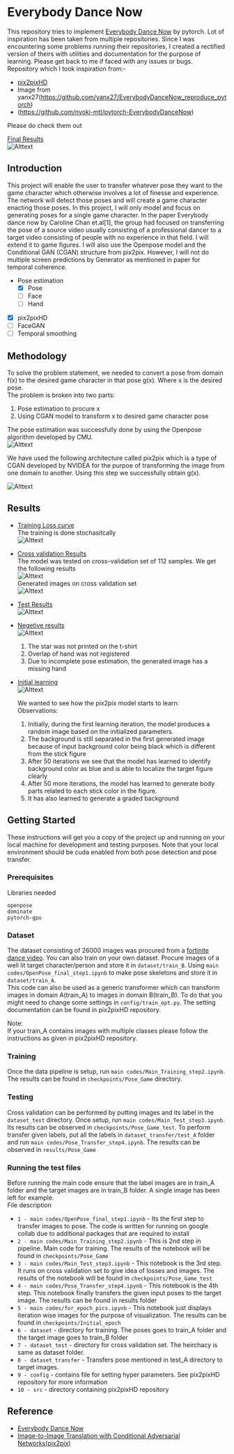 # Everybody Dance Now
This repository tries to implement [Everybody Dance Now](https://arxiv.org/abs/1808.07371) by pytorch.
Lot of inspiration has been taken from multiple repositories. Since I was encountering some problems running their repositories, I created a rectified version of theirs with utilities and documentation for the purpose of learning. Please get back to me if faced with any issues or bugs.  
Repository which I took inspiration from:-   
- [pix2pixHD](https://github.com/NVIDIA/pix2pixHD)
-  Image from yanx27(https://github.com/yanx27/EverybodyDanceNow_reproduce_pytorch)
-  (https://github.com/nyoki-mtl/pytorch-EverybodyDanceNow)

Please do check them out

<ins>Final Results</ins>  
![Alttext](https://raw.github.com/Vishwesh4/Everybody-dance-now/master/images/output.gif)  

## Introduction
This project will enable the user to transfer whatever pose they want to the game character which otherwise involves a lot of finesse and experience. The network will detect those poses and will create a game character enacting those poses. In this project, I will only model and focus on generating poses for a single game character. In the paper Everybody dance now by Caroline Chan et.al[1], the group had focused on transferring the pose of a source video usually consisting of a professional dancer to a target video consisting of people with no experience in that field. I will extend it to game figures. I will also use the Openpose model and the Conditional GAN (CGAN) structure from pix2pix. However, I will not do multiple screen predictions by Generator as mentioned in paper for temporal coherence.

- Pose estimation
    - [x] Pose
    - [ ] Face
    - [ ] Hand
- [x] pix2pixHD
- [ ] FaceGAN
- [ ] Temporal smoothing

## Methodology
To solve the problem statement, we needed to convert a pose from domain f(x) to the desired game character in that pose g(x). Where x is the desired pose.  
The problem is broken into two parts:  
1. Pose estimation to procure x
2. Using CGAN model to transform x to desired game character pose

The pose estimation was successfully done by using the Openpose algorithm developed by CMU.  
![Alttext](https://raw.github.com/Vishwesh4/Everybody-dance-now/master/images/img1.png)

We have used the following architecture called pix2pix which is a type of CGAN developed by NVIDEA for the purpoe of transforming the image from one domain to another. Using this step we successfully obtain g(x).  

![Alttext](https://raw.github.com/Vishwesh4/Everybody-dance-now/master/images/img2.png)  

## Results
- <ins>Training Loss curve</ins>  
The training is done stochasitcally  
![Alttext](https://raw.github.com/Vishwesh4/Everybody-dance-now/master/images/img3.png)  

- <ins>Cross validation Results</ins>  
The model was tested on cross-validation set of 112 samples. We get the following results  
![Alttext](https://raw.github.com/Vishwesh4/Everybody-dance-now/master/images/img4.png)  
Generated images on cross validation set  
![Alttext](https://raw.github.com/Vishwesh4/Everybody-dance-now/master/images/img5.png)  

- <ins>Test Results</ins>  
![Alttext](https://raw.github.com/Vishwesh4/Everybody-dance-now/master/images/img6.png)  

- <ins>Negetive results</ins>  
![Alttext](https://raw.github.com/Vishwesh4/Everybody-dance-now/master/images/img7.png)  
  1. The star was not printed on the t-shirt
  2. Overlap of hand was not registered
  3. Due to incomplete pose estimation, the generated image has a missing hand

- <ins>Initial learning</ins>  
![Alttext](https://raw.github.com/Vishwesh4/Everybody-dance-now/master/images/img8.png)  

  We wanted to see how the pix2pix model starts to learn:  
  Observations:
  1. Initially, during the first learning iteration, the model produces a random image based on the initialized parameters.
  2. The background is still separated in the first generated image because of input background color being black which is different from the stick figure
  3. After 50 iterations we see that the model has learned to identify background color as blue and is able to localize the target figure clearly
  4. After 50 more iterations, the model has learned to generate body parts related to each stick color in the figure.
  5. It has also learned to generate a graded background

## Getting Started

These instructions will get you a copy of the project up and running on your local machine for development and testing purposes. Note that your local environment should be cuda enabled from both pose detection and pose transfer.

### Prerequisites

Libraries needed

```
openpose
dominate
pytorch-gpu
```

### Dataset
The dataset consisting of 26000 images was procured from a [fortinite dance video](https://www.youtube.com/watch?v=WU34PB2IaIchttps://www.youtube.com/watch?v=WU34PB2IaIc). You can also train on your own dataset. Procure images of a well lit target character/person and store it in `dataset/train_B`. Using `main codes/OpenPose_final_step1.ipynb` to make pose skeletons and store it in `dataset/train_A`.   
This code can also be used as a generic transformer which can transform images in domain A(train_A) to images in domain B(train_B). To do that you might need to change some settings in `config/train_opt.py`. The setting documentation can be found in pix2pixHD repository.

Note:  
If your train_A contains images with multiple classes please follow the instructions as given in pix2pixHD repository.

### Training
Once the data pipeline is setup, run `main codes/Main_Training_step2.ipynb`. The results can be found in `checkpoints/Pose_Game` directory.

### Testing
Cross validation can be performed by putting images and its label in the `dataset_test` directory. Once setup, run `main codes/Main_Test_step3.ipynb`. Its results can be observed in `checkpoints/Pose_Game_test`. To perform transfer given labels, put all the labels in `dataset_transfer/test_A` folder and run `main codes/Pose_Transfer_step4.ipynb`. The results can be observed in `results/Pose_Game`

### Running the test files
Before running the main code ensure that the label images are in train_A folder and the target images are in train_B folder. A single image has been left for example.  
File description
* `1 - main codes/OpenPose_final_step1.ipynb` - Its the first step to transfer images to pose. The code is written for running on google collab due to additional packages that are required to install
* `2 - main codes/Main_Training_step2.ipynb` - This is 2nd step in pipeline. Main code for training. The results of the notebook will be found in `checkpoints/Pose_Game`
* `3 - main codes/Main_Test_step3.ipynb` - This notebook is the 3rd step. It runs on cross validation set to give idea of losses and images. The results of the notebook will be found in `checkpoints/Pose_Game_test`
* `4 - main codes/Pose_Transfer_step4.ipynb` - This notebook is the 4th step. This notebook finally transfers the given input poses to the target image. The results can be found in results folder
* `5 - main codes/for_epoch_pics.ipynb` - This notebook just displays iteration wise images for the purpose of visualization. The results can be found in `checkpoints/Initial_epoch`
* `6 - dataset` - directory for training. The poses goes to train_A folder and the target image goes to train_B folder
* `7 - dataset_test` - directory for cross validation set. The heirchacy is same as dataset folder.
* `8 - dataset_transfer` - Transfers pose mentioned in test_A directory to target images.
* `9 - config` - contains file for setting hyper parameters. See pix2pixHD repository for more information
* `10 - src` - directory containing pix2pixHD repository

## Reference
- [Everybody Dance Now](https://arxiv.org/abs/1808.07371 )
- [Image-to-Image Translation with Conditional Adversarial Networks(pix2pix)](https://arxiv.org/pdf/1611.07004.pdf)
